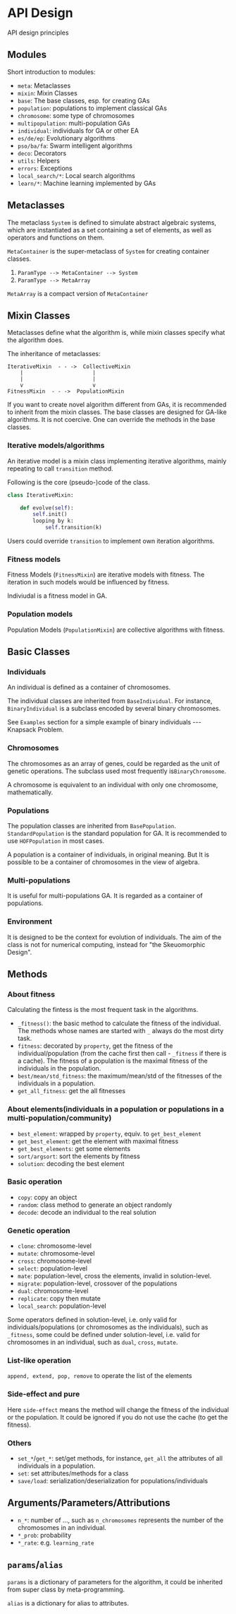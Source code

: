 # API Design

API design principles

## Modules


Short introduction to modules:

- `meta`: Metaclasses
- `mixin`: Mixin Classes
- `base`: The base classes, esp. for creating GAs
- `population`: populations to implement classical GAs
- `chromosome`: some type of chromosomes
- `multipopulation`: multi-population GAs
- `individual`: individuals for GA or other EA
- `es/de/ep`: Evolutionary algorithms
- `pso/ba/fa`: Swarm intelligent algorithms
- `deco`: Decorators
- `utils`: Helpers
- `errors`: Exceptions
- `local_search/*`: Local search algorithms
- `learn/*`: Machine learning implemented by GAs

## Metaclasses
The metaclass `System` is defined to simulate abstract algebraic systems, which are instantiated as a set containing a set of elements, as well as operators and functions on them.

`MetaContainer` is the super-metaclass of `System` for creating container classes.

1. `ParamType --> MetaContainer --> System`
2. `ParamType --> MetaArray`

`MetaArray` is a compact version of `MetaContainer`

## Mixin Classes

Metaclasses define what the algorithm is, while mixin classes specify what the algorithm does. 

The inheritance of metaclasses:

```
IterativeMixin  - - ->  CollectiveMixin
    |                      |
    |                      |
    v                      v
FitnessMixin  - - ->  PopulationMixin
```

If you want to create novel algorithm different from GAs, it is recommended to inherit from the mixin classes. The base classes are designed for GA-like algorithms. It is not coercive. One can override the methods in the base classes.

### Iterative models/algorithms

An iterative model is a mixin class implementing iterative algorithms, mainly repeating to call `transition` method.

Following is the core (pseudo-)code of the class.

```python
class IterativeMixin:

    def evolve(self):
        self.init()
        looping by k:
            self.transition(k)
```

Users could override `transition` to implement own iteration algorithms.


### Fitness models

Fitness Models (`FitnessMixin`) are iterative models with fitness. The iteration in such models would be influenced by fitness.

Indiviudal is a fitness model in GA.

### Population models

Population Models (`PopulationMixin`) are collective algorithms with fitness.


## Basic Classes

### Individuals

An individual is defined as a container of chromosomes.

The individual classes are inherited from `BaseIndividual`. For instance, `BinaryIndividual` is a subclass encoded by   several binary chromosomes.


See `Examples` section for a simple example of binary individuals --- Knapsack Problem.


### Chromosomes

The chromosomes as an array of genes, could be regarded as the unit of genetic operations.  The subclass used most frequently is`BinaryChromosome`.

A chromosome is equivalent to an individual with only one chromosome, mathematically.


### Populations

The population classes are inherited from `BasePopulation`. `StandardPopulation` is the standard population for GA. It is recommended to use `HOFPopulation` in most cases.

A population is a container of individuals, in original meaning. But It is possible to be a container of chromosomes in the view of algebra.


### Multi-populations

It is useful for multi-populations GA. It is regarded as a container of populations.


### Environment
It is designed to be the context for evolution of individuals. The aim of the class is not for numerical computing, instead for "the Skeuomorphic Design".

## Methods

### About fitness
Calculating the fintess is the most frequent task in the algorithms.

- `_fitness()`: the basic method to calculate the fitness of the individual. The methods whose names are started with `_` always do the most dirty task.
- `fitness`: decorated by `property`, get the fitness of the individual/population (from the cache first then call - `_fitness` if there is a cache). The fitness of a population is the maximal fitness of the individuals in the population.
- `best/mean/std_fitness`: the maximum/mean/std of the fitnesses of the individuals in a population.
- `get_all_fitness`: get the all fitnesses

### About elements(individuals in a population or populations in a multi-population/community)

- `best_element`: wrapped by `property`, equiv. to `get_best_element`
- `get_best_element`: get the element with maximal fitness
- `get_best_elements`: get some elements
- `sort/argsort`: sort the elements by fitness
- `solution`: decoding the best element

### Basic operation

- `copy`: copy an object
- `random`: class method to generate an object randomly
- `decode`: decode an individual to the real solution

### Genetic operation
- `clone`: chromosome-level
- `mutate`: chromosome-level
- `cross`: chromosome-level
- `select`: population-level
- `mate`: population-level, cross the elements, invalid in solution-level.
- `migrate`: population-level, crossover of the populations
- `dual`: chromosome-level
- `replicate`: copy then mutate
- `local_search`: population-level

Some operators defined in solution-level, i.e. only valid for individuals/populations (or chromosomes as the individuals), such as `_fitness`, some could be defined under solution-level, i.e. valid for chromosomes in an individual, such as `dual`, `cross`, `mutate`.

### List-like operation
`append, extend, pop, remove` to operate the list of the elements

### Side-effect and pure

Here `side-effect` means the method will change the fitness of the individual or the population. It could be ignored if you do not use the cache (to get the fitness).

### Others

- `set_*`/`get_*`: set/get methods, for instance, `get_all` the attributes of all individuals in a population.
- `set`: set attributes/methods for a class
- `save/load`: serialization/deserialization for populations/individuals

## Arguments/Parameters/Attributions

- `n_*`: number of ..., such as `n_chromosomes` represents the number of the chromosomes in an individual.
- `*_prob`: probability
- `*_rate`: e.g. `learning_rate`

## `params`/`alias`

`params` is a dictionary of parameters for the algorithm, it could be inherited from super class by meta-programming.

`alias` is a dictionary for alias to attributes.